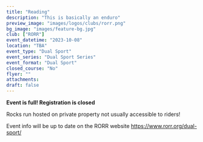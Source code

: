 ```yaml
---
title: "Reading"
description: "This is basically an enduro"
preview_image: "images/logos/clubs/rorr.png"
bg_image: "images/feature-bg.jpg"
club: ["RORR"]
event_datetime: "2023-10-08"
location: "TBA"
event_type: "Dual Sport"
event_series: "Dual Sport Series"
event_format: "Dual Sport"
closed_course: "No"
flyer: ""
attachments:
draft: false
---
```


**Event is full! Registration is closed**

Rocks run hosted on private property not usually accessible to riders! 

Event info will be up to date on the RORR website https://www.rorr.org/dual-sport/